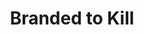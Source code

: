 ---
title: "Branded to Kill"
year: 1967
rating: 4
stars: "★★★★"
rewatched: false
permalink: "branded-to-kill"
watched_on: 2020-09-14
---
